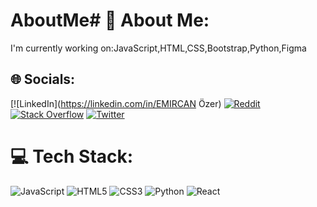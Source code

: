 # AboutMe# 💫 About Me:
I'm currently working on:JavaScript,HTML,CSS,Bootstrap,Python,Figma


## 🌐 Socials:
[![LinkedIn](https://linkedin.com/in/EMIRCAN Özer) [![Reddit](https://img.shields.io/badge/Reddit-%23FF4500.svg?logo=Reddit&logoColor=white)](https://reddit.com/user/u/EmirStark) [![Stack Overflow](https://img.shields.io/badge/-Stackoverflow-FE7A16?logo=stack-overflow&logoColor=white)](https://stackoverflow.com/users/Emirzero) [![Twitter](https://img.shields.io/badge/Twitter-%231DA1F2.svg?logo=Twitter&logoColor=white)](https://twitter.com/@Emirzer29861203) 

# 💻 Tech Stack:
![JavaScript](https://img.shields.io/badge/javascript-%23323330.svg?style=for-the-badge&logo=javascript&logoColor=%23F7DF1E) ![HTML5](https://img.shields.io/badge/html5-%23E34F26.svg?style=for-the-badge&logo=html5&logoColor=white) ![CSS3](https://img.shields.io/badge/css3-%231572B6.svg?style=for-the-badge&logo=css3&logoColor=white) ![Python](https://img.shields.io/badge/python-3670A0?style=for-the-badge&logo=python&logoColor=ffdd54) ![React](https://img.shields.io/badge/react-%2320232a.svg?style=for-the-badge&logo=react&logoColor=%2361DAFB)
